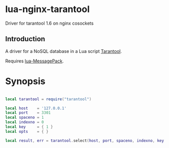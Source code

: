 lua-nginx-tarantool
===================

Driver for tarantool 1.6 on nginx cosockets

Introduction
------------

A driver for a NoSQL database in a Lua script [Tarantool](http://tarantool.org/).

Requires [lua-MessagePack](https://github.com/fperrad/lua-MessagePack).

Synopsis
========

```lua

local tarantool = require("tarantool")

local host    = '127.0.0.1'
local port    = 3301
local spaceno = 1
local indexno = 0
local key     = { 1 }
local opts    = { }

local result, err = tarantool.select(host, port, spaceno, indexno, key, opts)

```
